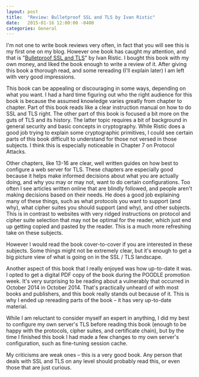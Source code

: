 ```yaml
---
layout: post
title:  "Review: Bulletproof SSL and TLS by Ivan Ristic"
date:   2015-01-16 12:00:00 -0400
categories: General
---
```


I'm not one to write book reviews very often, in fact that you will see this is
my first one on my blog. However one book has caught my attention, and that is
"[Bulletproof SSL and TLS][1]" by Ivan Ristic. I bought this book with my own
money, and liked the book enough to write a review of it. After giving this book
a thorough read, and some rereading (I'll explain later) I am left with very
good impressions.

This book can be appealing or discouraging in some ways, depending on what you
want. I had a hard time figuring out who the right audience for this book is
because the assumed knowledge varies greatly from chapter to chapter. Part of
this book reads like a clear instruction manual on how to do SSL and TLS right.
The other part of this book is focused a bit more on the guts of TLS and its
history. The latter topic requires a bit of background in general security and
basic concepts in cryptography. While Ristic does a good job trying to explain
some cryptographic primitives, I could see certain parts of this book difficult
to understand for those not versed in those subjects. I think this is especially
noticeable in Chapter 7 on Protocol Attacks.

Other chapters, like 13-16 are clear, well written guides on how best to
configure a web server for TLS. These chapters are especially good because it
helps make informed decisions about what you are actually doing, and why you may
 or may not, want to do certain configurations. Too often I see articles written
 online that are blindly followed, and people aren't making decisions based on
 their needs. He does a good job explaining many of these things, such as what
 protocols you want to support (and why), what cipher suites you should support
 (and why), and other subjects. This is in contrast to websites with very ridged
 instructions on protocol and cipher suite selection that may not be optimal for
 the reader, which just end up getting copied and pasted by the reader. This is
 a much more refreshing take on these subjects.

However I would read the book cover-to-cover if you are interested in these
subjects. Some things might not be extremely clear, but it's enough to get a big
picture view of what is going on in the SSL / TLS landscape.

Another aspect of this book that I really enjoyed was how up-to-date it was. I
opted to get a digital PDF copy of the book during the POODLE promotion week.
It's very surprising to be reading about a vulnerably that occurred in October
2014 in October 2014. That's practically unheard of with most books and
publishers, and this book really stands out because of it. This is why I ended
up rereading parts of the book – it has very up-to-date material.

While I am reluctant to consider myself an expert in anything, I did my best to
configure my own server's TLS before reading this book (enough to be happy with
the protocols, cipher suites, and certificate chain), but by the time I finished
this book I had made a few changes to my own server's configuration, such as
fine-tuning session cache.

My criticisms are weak ones – this is a very good book. Any person that deals
with SSL and TLS on any level should probably read this, or even those that are
just curious.

[1]: http://www.amazon.com/Bulletproof-SSL-TLS-Understanding-Applications/dp/1907117040